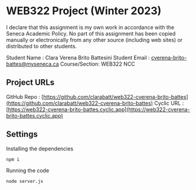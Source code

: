 # WEB322 Project (Winter 2023)

I declare that this assignment is my own work in accordance with the Seneca Academic Policy.
No part of this assignment has been copied manually or electronically from any other source
(including web sites) or distributed to other students.

Student Name  : Clara Verena Brito Battesini
Student Email : cverena-brito-battes@myseneca.ca
Course/Section: WEB322 NCC

## Project URLs

GitHub Repo   : [https://github.com/clarabatt/web322-cverena-brito-battes](https://github.com/clarabatt/web322-cverena-brito-battes)
Cyclic URL    : [https://web322-cverena-brito-battes.cyclic.app](https://web322-cverena-brito-battes.cyclic.app)

## Settings

Installing the dependencies

```
npm i
```

Running the code

```
node server.js
```
